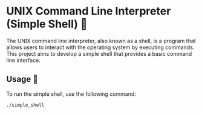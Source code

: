 # UNIX Command Line Interpreter (Simple Shell) 🔗

The UNIX command line interpreter, also known as a shell, is a program that allows users to interact with the operating system by executing commands. This project aims to develop a simple shell that provides a basic command line interface.

## Usage 🔗

To run the simple shell, use the following command:

```shell
./simple_shell

